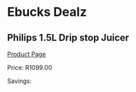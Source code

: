 
# Ebucks Dealz
## Philips 1.5L Drip stop Juicer
[Product Page](https://www.ebucks.com/web/shop/productSelected.do?prodId=996862475&catId=704987863)

Price: R1099.00

Savings: 


	